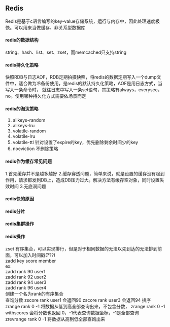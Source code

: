 Redis
---
Redis是基于c语言编写的key-value存储系统，运行与内存中，因此处理速度极快。可以用来当做缓存、非关系型数据库<br>
#### redis的数据结构
string、hash、list、set、zset，而memcached只支持string<br>
#### redis持久化策略
快照RDB与日志AOF，RDB定期拍摄快照，将redis的数据定期写入一个dump文件中，适合做为冷备份使用，是redis的默认持久化策略，AOF是用日志方式，当写入一条命令时，
就往日志中写入一条set语句，其策略有always，everysec，no。使用哪种持久化方式需要依场景而定
#### redis的淘汰策略
1. allkeys-random<br>
2. allkeys-lru<br>
3. volatile-random<br>
4. volatile-lru<br>
5. volatile-ttl 针对设置了expire的key，优先删除剩余时间少的key<br>
6. noeviction 不删除策略
#### redis作为缓存常见问题
1.首先缓存并不是越多越好
2.缓存穿透问题，简单来说，就是设置的缓存没有起到作用，请求都发到DB上，造成DB压力过大。解决方法有缓存空对象，同时设置失效时间
3.无底洞问题
#### redis快的原因
#### redis分片
#### redis集群操作

#### redis操作
zset 有序集合，可以实现排行，但是对于相同数据的无法以先到达的无法排到前面，可以加入时间戳(???)<br>
zadd key score member<br>
ex:<br> 
zadd rank 90 user1<br>
zadd rank 92 user2<br>
zadd rank 94 user3<br>
zadd rank 96 user4<br>
创建一个名为rank的有序集合<br>
查询分数 zscore rank user1   会返回90   zscore rank  user3  会返回94
排序 zrange rank 0 -1 将数据从低到高全部查询出来，不包含分数， zrange rank 0 -1 withscores 会将分数也返回  0，-1代表查询数据坐标，-1是全部查询<br>
zrevrange rank 0 -1 将数据从高到低全部查询出来<br>
